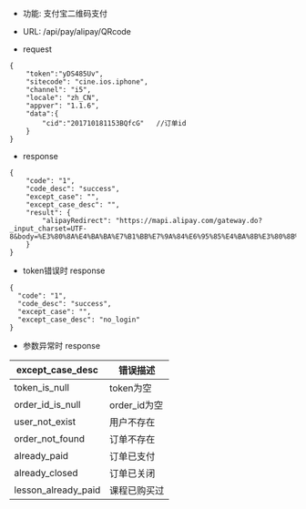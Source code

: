 * 功能: 支付宝二维码支付

* URL: /api/pay/alipay/QRcode

* request
```
{
    "token":"yDS485Uv",
    "sitecode": "cine.ios.iphone",
    "channel": "i5", 
    "locale": "zh_CN",
    "appver": "1.1.6",
    "data":{
        "cid":"201710181153BQfcG"   //订单id 
    }
}
```

* response
```
{
    "code": "1",
    "code_desc": "success",
    "except_case": "",
    "except_case_desc": "",
    "result": {
        "alipayRedirect": "https://mapi.alipay.com/gateway.do?_input_charset=UTF-8&body=%E3%80%8A%E4%BA%BA%E7%B1%BB%E7%9A%84%E6%95%85%E4%BA%8B%E3%80%8B%E7%B2%BE%E8%AF%BB%E8%AF%BE%E7%A8%8B&notify_url=http%3A%2F%2Flocal.bstcine.com%3A9000%2Fapi%2Fpay%2Falipay%2Fpaynotify&out_trade_no=201710181153BQfcG&partner=2088421371245377&payment_type=1&return_url=http%3A%2F%2Flocal.bstcine.com%3A9000%2Fapi%2Fpay%2Falipay%2Fpayreturn&seller_email=finance%40bstcine.com&service=create_direct_pay_by_user&subject=%E3%80%8A%E4%BA%BA%E7%B1%BB%E7%9A%84%E6%95%85%E4%BA%8B%E3%80%8B%E7%B2%BE%E8%AF%BB%E8%AF%BE%E7%A8%8B&total_fee=2980.00&sign=d7404451564dd33a0851077f3da90c75&sign_type=MD5"
    }
}
```
  - token错误时 response
  ```
  {
    "code": "1",
    "code_desc": "success",
    "except_case": "",
    "except_case_desc": "no_login"
  }
  ```
          
  - 参数异常时 response
  
 except_case_desc|错误描述
 -|-
 token_is_null|token为空
 order_id_is_null|order_id为空 
 user_not_exist|用户不存在
 order_not_found|订单不存在
 already_paid|订单已支付
 already_closed|订单已关闭
 lesson_already_paid|课程已购买过
